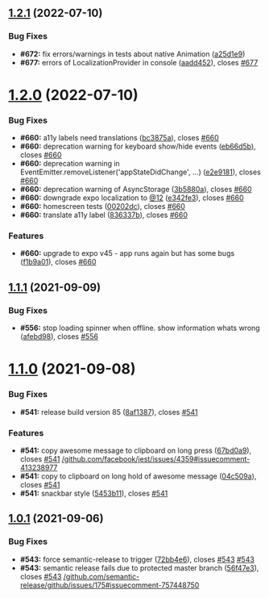 ## [1.2.1](https://github.com/proSingularity/you-are-awesome-app/compare/v1.2.0...v1.2.1) (2022-07-10)


### Bug Fixes

* **#672:** fix errors/warnings in tests about native Animation ([a25d1e9](https://github.com/proSingularity/you-are-awesome-app/commit/a25d1e92d69803a9a8ac693fcff7ec8a8b76f610))
* **#677:** errors of LocalizationProvider in console ([aadd452](https://github.com/proSingularity/you-are-awesome-app/commit/aadd452c3edf81f4b44ba9bd40bae45dd103a13e)), closes [#677](https://github.com/proSingularity/you-are-awesome-app/issues/677)

# [1.2.0](https://github.com/proSingularity/you-are-awesome-app/compare/v1.1.1...v1.2.0) (2022-07-10)


### Bug Fixes

* **#660:** a11y labels need translations ([bc3875a](https://github.com/proSingularity/you-are-awesome-app/commit/bc3875acd422c88cf95033a2823244260ee7e961)), closes [#660](https://github.com/proSingularity/you-are-awesome-app/issues/660)
* **#660:** deprecation warning for keyboard show/hide events ([eb66d5b](https://github.com/proSingularity/you-are-awesome-app/commit/eb66d5b7b5c6dcb527fc8807756c8f72daa5098c)), closes [#660](https://github.com/proSingularity/you-are-awesome-app/issues/660)
* **#660:** deprecation warning in EventEmitter.removeListener('appStateDidChange', ...) ([e2e9181](https://github.com/proSingularity/you-are-awesome-app/commit/e2e918119babf3ee3d2f48676e46be9288fcd049)), closes [#660](https://github.com/proSingularity/you-are-awesome-app/issues/660)
* **#660:** deprecation warning of AsyncStorage ([3b5880a](https://github.com/proSingularity/you-are-awesome-app/commit/3b5880a86dc16a0a9f1de12e0307f64633a75091)), closes [#660](https://github.com/proSingularity/you-are-awesome-app/issues/660)
* **#660:** downgrade expo localization to [@12](https://github.com/12) ([e342fe3](https://github.com/proSingularity/you-are-awesome-app/commit/e342fe3ce06876fb36455a0a652b937367022575)), closes [#660](https://github.com/proSingularity/you-are-awesome-app/issues/660)
* **#660:** homescreen tests ([00202dc](https://github.com/proSingularity/you-are-awesome-app/commit/00202dcff38b45d804d5fdb590bea1407614b6dd)), closes [#660](https://github.com/proSingularity/you-are-awesome-app/issues/660)
* **#660:** translate a11y label ([836337b](https://github.com/proSingularity/you-are-awesome-app/commit/836337bda3bd5be9fb0f0e024cd7a8385d09bd54)), closes [#660](https://github.com/proSingularity/you-are-awesome-app/issues/660)


### Features

* **#660:** upgrade to expo v45 - app runs again but has some bugs ([f1b9a01](https://github.com/proSingularity/you-are-awesome-app/commit/f1b9a0172e4c9c1fcdab690fcb16dbc7c132580f)), closes [#660](https://github.com/proSingularity/you-are-awesome-app/issues/660)

## [1.1.1](https://github.com/proSingularity/you-are-awesome-app/compare/v1.1.0...v1.1.1) (2021-09-09)


### Bug Fixes

* **#556:** stop loading spinner when offline. show information whats wrong ([afebd98](https://github.com/proSingularity/you-are-awesome-app/commit/afebd9816561afd46a59ca7121617fb8eee341cb)), closes [#556](https://github.com/proSingularity/you-are-awesome-app/issues/556)

# [1.1.0](https://github.com/proSingularity/you-are-awesome-app/compare/v1.0.1...v1.1.0) (2021-09-08)


### Bug Fixes

* **#541:** release build version 85 ([8af1387](https://github.com/proSingularity/you-are-awesome-app/commit/8af1387e98d1de1101a5ba7a6d8c5c8798f1cf5c)), closes [#541](https://github.com/proSingularity/you-are-awesome-app/issues/541)


### Features

* **#541:** copy awesome message to clipboard on long press ([67bd0a9](https://github.com/proSingularity/you-are-awesome-app/commit/67bd0a9e9a4b9c30d96faae1201d817bb74a7549)), closes [#541](https://github.com/proSingularity/you-are-awesome-app/issues/541) [/github.com/facebook/jest/issues/4359#issuecomment-413238977](https://github.com//github.com/facebook/jest/issues/4359/issues/issuecomment-413238977)
* **#541:** copy to clipboard on long hold of awesome message ([04c509a](https://github.com/proSingularity/you-are-awesome-app/commit/04c509a0eb68dd89d59f3ba3f137e37ba3daff49)), closes [#541](https://github.com/proSingularity/you-are-awesome-app/issues/541)
* **#541:** snackbar style ([5453b11](https://github.com/proSingularity/you-are-awesome-app/commit/5453b1141f0886126f148228debf0a2527e4e8b2)), closes [#541](https://github.com/proSingularity/you-are-awesome-app/issues/541)

## [1.0.1](https://github.com/proSingularity/you-are-awesome-app/compare/v1.0.0...v1.0.1) (2021-09-06)


### Bug Fixes

* **#543:** force semantic-release to trigger ([72bb4e6](https://github.com/proSingularity/you-are-awesome-app/commit/72bb4e63b715ebde9de30f13672a6a8b56754a3e)), closes [#543](https://github.com/proSingularity/you-are-awesome-app/issues/543) [#543](https://github.com/proSingularity/you-are-awesome-app/issues/543)
* **#543:** semantic release fails due to protected master branch ([56f47e3](https://github.com/proSingularity/you-are-awesome-app/commit/56f47e33eb55d3a81ca843ca161eff05cfefeb40)), closes [#543](https://github.com/proSingularity/you-are-awesome-app/issues/543) [/github.com/semantic-release/github/issues/175#issuecomment-757448750](https://github.com//github.com/semantic-release/github/issues/175/issues/issuecomment-757448750)
